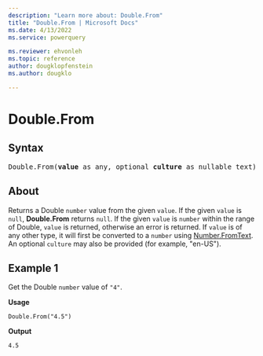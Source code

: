 ```yaml
---
description: "Learn more about: Double.From"
title: "Double.From | Microsoft Docs"
ms.date: 4/13/2022
ms.service: powerquery

ms.reviewer: ehvonleh
ms.topic: reference
author: dougklopfenstein
ms.author: dougklo

---
```

# Double.From

## Syntax

<pre>
Double.From(<b>value</b> as any, optional <b>culture</b> as nullable text) as nullable number
</pre>
  
## About

Returns a Double `number` value from the given `value`. If the given `value` is `null`, **Double.From** returns `null`. If the given `value` is `number` within the range of Double, `value` is returned, otherwise an error is returned. If `value` is of any other type, it will first be converted to a `number` using [Number.FromText](/powerquery-m/number-fromtext). An optional `culture` may also be provided (for example, "en-US").

## Example 1

Get the Double `number` value of `"4"`.

**Usage**

```powerquery-m
Double.From("4.5")
```

**Output**

`4.5`
